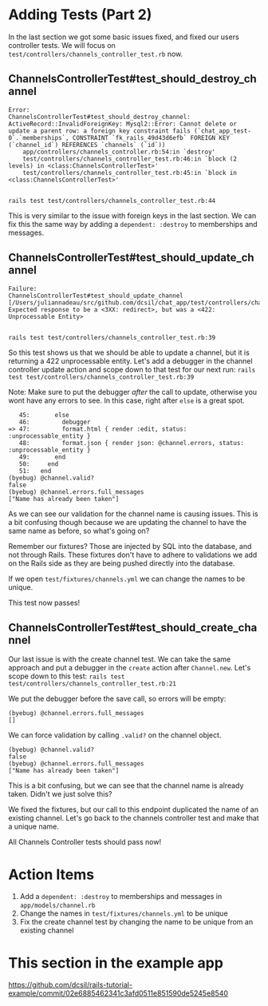 # Adding Tests (Part 2)

In the last section we got some basic issues fixed, and fixed our users controller tests. We will focus on `test/controllers/channels_controller_test.rb` now.

## ChannelsControllerTest#test_should_destroy_channel

```
Error:
ChannelsControllerTest#test_should_destroy_channel:
ActiveRecord::InvalidForeignKey: Mysql2::Error: Cannot delete or update a parent row: a foreign key constraint fails (`chat_app_test-0`.`memberships`, CONSTRAINT `fk_rails_49d43d6efb` FOREIGN KEY (`channel_id`) REFERENCES `channels` (`id`))
    app/controllers/channels_controller.rb:54:in `destroy'
    test/controllers/channels_controller_test.rb:46:in `block (2 levels) in <class:ChannelsControllerTest>'
    test/controllers/channels_controller_test.rb:45:in `block in <class:ChannelsControllerTest>'


rails test test/controllers/channels_controller_test.rb:44
```

This is very similar to the issue with foreign keys in the last section. We can fix this the same way by adding a `dependent: :destroy` to memberships and messages.

## ChannelsControllerTest#test_should_update_channel

```
Failure:
ChannelsControllerTest#test_should_update_channel [/Users/juliannadeau/src/github.com/dcsil/chat_app/test/controllers/channels_controller_test.rb:41]:
Expected response to be a <3XX: redirect>, but was a <422: Unprocessable Entity>


rails test test/controllers/channels_controller_test.rb:39
```

So this test shows us that we should be able to update a channel, but it is returning a 422 unprocessable entity. Let's add a debugger in the channel controller update action and scope down to that test for our next run: `rails test test/controllers/channels_controller_test.rb:39`

Note: Make sure to put the debugger _after_ the call to update, otherwise you wont have any errors to see. In this case, right after `else` is a great spot.

```
   45:       else
   46:         debugger
=> 47:         format.html { render :edit, status: :unprocessable_entity }
   48:         format.json { render json: @channel.errors, status: :unprocessable_entity }
   49:       end
   50:     end
   51:   end
(byebug) @channel.valid?
false
(byebug) @channel.errors.full_messages
["Name has already been taken"]
```

As we can see our validation for the channel name is causing issues. This is a bit confusing though because we are updating the channel to have the same name as before, so what's going on?

Remember our fixtures? Those are injected by SQL into the database, and not through Rails. These fixtures don't have to adhere to validations we add on the Rails side as they are being pushed directly into the database.

If we open `test/fixtures/channels.yml` we can change the names to be unique.

This test now passes!

## ChannelsControllerTest#test_should_create_channel

Our last issue is with the create channel test. We can take the same approach and put a debugger in the `create` action after `Channel.new`. Let's scope down to this test: `rails test test/controllers/channels_controller_test.rb:21`

We put the debugger before the save call, so errors will be empty:
```
(byebug) @channel.errors.full_messages
[]
```

We can force validation by calling `.valid?` on the channel object.

```
(byebug) @channel.valid?
false
(byebug) @channel.errors.full_messages
["Name has already been taken"]
```

This is a bit confusing, but we can see that the channel name is already taken. Didn't we just solve this?

We fixed the fixtures, but our call to this endpoint duplicated the name of an existing channel. Let's go back to the channels controller test and make that a unique name.

All Channels Controller tests should pass now!

# Action Items

1. Add a `dependent: :destroy` to memberships and messages in `app/models/channel.rb`
1. Change the names in `test/fixtures/channels.yml` to be unique
1. Fix the create channel test by changing the name to be unique from an existing channel

# This section in the example app

https://github.com/dcsil/rails-tutorial-example/commit/02e6885462341c3afd0511e851590de5245e8540
